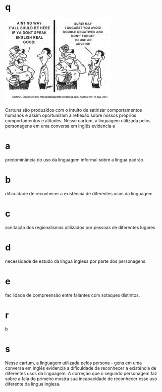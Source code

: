 # q
![](3ded0dbc-d191-78f7-beee-3b8dc5e69d7e.png)

Cartuns são produzidos com o intuito de satirizar comportamentos humanos e assim oportunizam a reflexão sobre nossos próprios comportamentos e atitudes. Nesse cartum, a linguagem utilizada pelos personagens em uma conversa em inglês evidencia a

# a
predominância do uso da linguagem informal sobre a língua padrão.

# b
dificuldade de reconhecer a existência de diferentes usos da linguagem.

# c
aceitação dos regionalismos utilizados por pessoas de diferentes lugares

# d
necessidade de estudo da língua inglesa por parte dos personagens.

# e
facilidade de compreensão entre falantes com sotaques distintos.

# r
b

# s
Nesse cartum, a linguagem utilizada pelos persona - gens em uma conversa em inglês evidencia a dificuldade de reconhecer a existência de diferentes usos da linguagem. A correção que o segundo personagem faz sobre a fala do primeiro mostra sua incapacidade de reconhecer esse uso diferente da língua inglesa.
